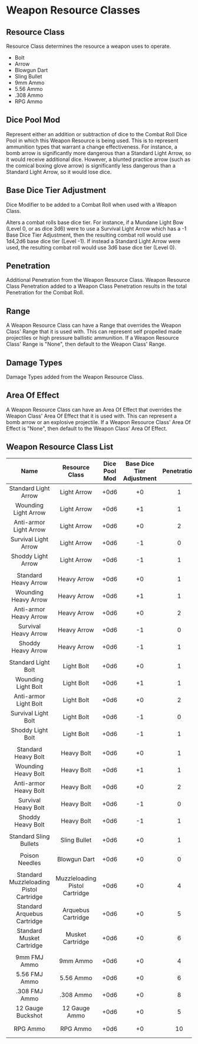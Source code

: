 # Weapon Resource Classes

## Resource Class

Resource Class determines the resource a weapon uses to operate.

- Bolt
- Arrow
- Blowgun Dart
- Sling Bullet
- 9mm Ammo
- 5.56 Ammo
- .308 Ammo
- RPG Ammo

## Dice Pool Mod

Represent either an addition or subtraction of dice to the Combat Roll Dice Pool in which this Weapon Resource is being used. This is to represent ammunition types that warrant a change effectiveness. For instance, a bomb arrow is significantly more dangerous than a Standard Light Arrow, so it would receive additional dice. However, a blunted practice arrow (such as the comical boxing glove arrow) is significantly less dangerous than a Standard Light Arrow, so it would lose dice.

## Base Dice Tier Adjustment

Dice Modifier to be added to a Combat Roll when used with a Weapon Class.

Alters a combat rolls base dice tier. For instance, if a Mundane Light Bow (Level 0, or as dice 3d6) were to use a Survival Light Arrow which has a -1 Base Dice Tier Adjustment, then the resulting combat roll would use 1d4,2d6 base dice tier (Level -1). If instead a Standard Light Arrow were used, the resulting combat roll would use 3d6 base dice tier (Level 0).

## Penetration

Additional Penetration from the Weapon Resource Class. Weapon Resource Class Penetration added to a Weapon Class Penetration results in the total Penetration for the Combat Roll.

## Range

A Weapon Resource Class can have a Range that overrides the Weapon Class' Range that it is used with. This can represent self propelled made projectiles or high pressure ballistic ammunition. If a Weapon Resource Class' Range is "None", then default to the Weapon Class' Range.

## Damage Types

Damage Types added from the Weapon Resource Class.

## Area Of Effect

A Weapon Resource Class can have an Area Of Effect that overrides the Weapon Class' Area Of Effect that it is used with. This can represent a bomb arrow or an explosive projectile. If a Weapon Resource Class' Area Of Effect is "None", then default to the Weapon Class' Area Of Effect.

## Weapon Resource Class List

|                 Name                 |         Resource Class         | Dice Pool Mod | Base Dice Tier Adjustment | Penetration | Range | Damage<br />Types | Area Of<br />Effect |
| :-----------------------------------: | :----------------------------: | :-----------: | :-----------------------: | :---------: | :---: | :---------------: | :-----------------: |
|         Standard Light Arrow         |          Light Arrow          |     +0d6     |            +0            |      1      | None |      Pierce      |                    |
|         Wounding Light Arrow         |          Light Arrow          |     +0d6     |            +1            |      1      | None |   Pierce, Bleed   |                    |
|        Anti-armor Light Arrow        |          Light Arrow          |     +0d6     |            +0            |      2      | None |      Pierce      |                    |
|         Survival Light Arrow         |          Light Arrow          |     +0d6     |            -1            |      0      | None |      Pierce      |                    |
|          Shoddy Light Arrow          |          Light Arrow          |     +0d6     |            -1            |      1      | None |      Pierce      |                    |
|                                      |                                |              |                          |            |      |                  |                    |
|         Standard Heavy Arrow         |          Heavy Arrow          |     +0d6     |            +0            |      1      | None |      Pierce      |                    |
|         Wounding Heavy Arrow         |          Heavy Arrow          |     +0d6     |            +1            |      1      | None |   Pierce, Bleed   |                    |
|        Anti-armor Heavy Arrow        |          Heavy Arrow          |     +0d6     |            +0            |      2      | None |      Pierce      |                    |
|         Survival Heavy Arrow         |          Heavy Arrow          |     +0d6     |            -1            |      0      | None |      Pierce      |                    |
|          Shoddy Heavy Arrow          |          Heavy Arrow          |     +0d6     |            -1            |      1      | None |      Pierce      |                    |
|                                      |                                |              |                          |            |      |                  |                    |
|          Standard Light Bolt          |           Light Bolt           |     +0d6     |            +0            |      1      | None |      Pierce      |                    |
|          Wounding Light Bolt          |           Light Bolt           |     +0d6     |            +1            |      1      | None |   Pierce, Bleed   |                    |
|         Anti-armor Light Bolt         |           Light Bolt           |     +0d6     |            +0            |      2      | None |      Pierce      |                    |
|          Survival Light Bolt          |           Light Bolt           |     +0d6     |            -1            |      0      | None |      Pierce      |                    |
|           Shoddy Light Bolt           |           Light Bolt           |     +0d6     |            -1            |      1      | None |      Pierce      |                    |
|                                      |                                |              |                          |            |      |                  |                    |
|          Standard Heavy Bolt          |           Heavy Bolt           |     +0d6     |            +0            |      1      | None |      Pierce      |                    |
|          Wounding Heavy Bolt          |           Heavy Bolt           |     +0d6     |            +1            |      1      | None |   Pierce, Bleed   |                    |
|         Anti-armor Heavy Bolt         |           Heavy Bolt           |     +0d6     |            +0            |      2      | None |      Pierce      |                    |
|          Survival Heavy Bolt          |           Heavy Bolt           |     +0d6     |            -1            |      0      | None |      Pierce      |                    |
|           Shoddy Heavy Bolt           |           Heavy Bolt           |     +0d6     |            -1            |      1      | None |      Pierce      |                    |
|                                      |                                |              |                          |            |      |                  |                    |
|        Standard Sling Bullets        |          Sling Bullet          |     +0d6     |            +0            |      1      | None |     Bludgeon     |                    |
|                                      |                                |              |                          |            |      |                  |                    |
|            Poison Needles            |          Blowgun Dart          |     +0d6     |            +0            |      0      | None |      Poison      |                    |
|                                      |                                |              |                          |            |      |                  |                    |
| Standard Muzzleloading Pistol Cartridge |  Muzzleloading Pistol Cartridge  |     +0d6     |            +0            |      4      | None |      Pierce      |                    |
|      Standard Arquebus Cartridge      | Arquebus Cartridge |     +0d6     |            +0            |      5      | None |      Pierce      |                    |
| Standard Musket Cartridge |  Musket Cartridge  |     +0d6     |            +0            |      6      | None |      Pierce      |                    |
|                                      |                                |              |                          |            |      |                  |                    |
|             9mm FMJ Ammo             |            9mm Ammo            |     +0d6     |            +0            |      4      | None |      Pierce      |                    |
|             5.56 FMJ Ammo             |           5.56 Ammo           |     +0d6     |            +0            |      6      | None |      Pierce      |                    |
|             .308 FMJ Ammo             |           .308 Ammo           |     +0d6     |            +0            |      8      | None |      Pierce      |                    |
|           12 Gauge Buckshot           |         12 Gauge Ammo         |     +0d6     |            +0            |      5      | None |      Pierce      |                    |
|               RPG Ammo               |            RPG Ammo            |     +0d6     |            +0            |     10     | None |  Fire, Shockwave  |    30 ft Sphere    |

